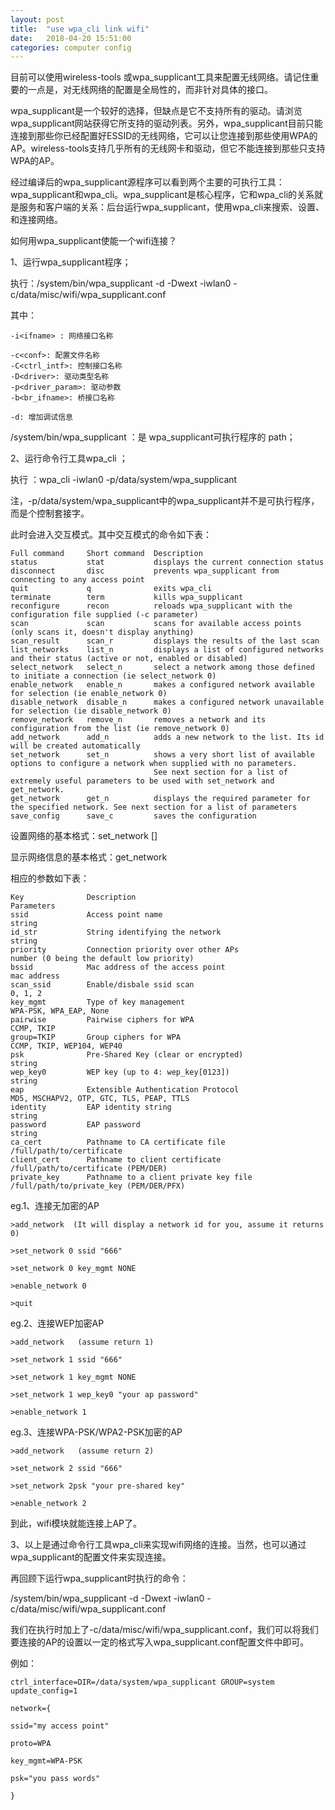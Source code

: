 ```yaml
---
layout: post
title:  "use wpa_cli link wifi"
date:   2018-04-20 15:51:00
categories: computer config
---
```


目前可以使用wireless-tools 或wpa_supplicant工具来配置无线网络。请记住重要的一点是，对无线网络的配置是全局性的，而非针对具体的接口。

wpa_supplicant是一个较好的选择，但缺点是它不支持所有的驱动。请浏览wpa_supplicant网站获得它所支持的驱动列表。另外，wpa_supplicant目前只能连接到那些你已经配置好ESSID的无线网络，它可以让您连接到那些使用WPA的AP。wireless-tools支持几乎所有的无线网卡和驱动，但它不能连接到那些只支持WPA的AP。

经过编译后的wpa_supplicant源程序可以看到两个主要的可执行工具：wpa_supplicant和wpa_cli。wpa_supplicant是核心程序，它和wpa_cli的关系就是服务和客户端的关系：后台运行wpa_supplicant，使用wpa_cli来搜索、设置、和连接网络。



如何用wpa_supplicant使能一个wifi连接？

1、运行wpa_supplicant程序；

执行：/system/bin/wpa_supplicant -d -Dwext -iwlan0 -c/data/misc/wifi/wpa_supplicant.conf

其中：

```
-i<ifname> : 网络接口名称

-c<conf>: 配置文件名称
-C<ctrl_intf>: 控制接口名称
-D<driver>: 驱动类型名称
-p<driver_param>: 驱动参数
-b<br_ifname>: 桥接口名称

-d: 增加调试信息
```


/system/bin/wpa_supplicant ：是 wpa_supplicant可执行程序的 path；

2、运行命令行工具wpa_cli ；

执行 ：wpa_cli -iwlan0 -p/data/system/wpa_supplicant

注，-p/data/system/wpa_supplicant中的wpa_supplicant并不是可执行程序，而是个控制套接字。

此时会进入交互模式。其中交互模式的命令如下表：
```
Full command     Short command  Description
status           stat           displays the current connection status
disconnect       disc           prevents wpa_supplicant from connecting to any access point
quit             q              exits wpa_cli
terminate        term           kills wpa_supplicant
reconfigure      recon          reloads wpa_supplicant with the configuration file supplied (-c parameter)
scan             scan           scans for available access points (only scans it, doesn't display anything)
scan_result      scan_r         displays the results of the last scan
list_networks    list_n         displays a list of configured networks and their status (active or not, enabled or disabled)
select_network   select_n       select a network among those defined to initiate a connection (ie select_network 0)
enable_network   enable_n       makes a configured network available for selection (ie enable_network 0)
disable_network  disable_n      makes a configured network unavailable for selection (ie disable_network 0)
remove_network   remove_n       removes a network and its configuration from the list (ie remove_network 0)
add_network      add_n          adds a new network to the list. Its id will be created automatically
set_network      set_n          shows a very short list of available options to configure a network when supplied with no parameters. 
                                See next section for a list of extremely useful parameters to be used with set_network and get_network.
get_network      get_n          displays the required parameter for the specified network. See next section for a list of parameters
save_config      save_c         saves the configuration
```
设置网络的基本格式：set_network <network id> <key><parameter> [<parameter>]

显示网络信息的基本格式：get_network <network id> <key>

相应的参数如下表：
```
Key              Description                                          Parameters
ssid             Access point name                                    string
id_str           String identifying the network                       string
priority         Connection priority over other APs                   number (0 being the default low priority)
bssid            Mac address of the access point                      mac address
scan_ssid        Enable/disbale ssid scan                             0, 1, 2
key_mgmt         Type of key management                               WPA-PSK, WPA_EAP, None
pairwise         Pairwise ciphers for WPA                             CCMP, TKIP
group=TKIP       Group ciphers for WPA                                CCMP, TKIP, WEP104, WEP40
psk              Pre-Shared Key (clear or encrypted)                  string
wep_key0         WEP key (up to 4: wep_key[0123])                     string
eap              Extensible Authentication Protocol                   MD5, MSCHAPV2, OTP, GTC, TLS, PEAP, TTLS
identity         EAP identity string                                  string
password         EAP password                                         string
ca_cert          Pathname to CA certificate file                      /full/path/to/certificate
client_cert      Pathname to client certificate                       /full/path/to/certificate (PEM/DER)
private_key      Pathname to a client private key file                /full/path/to/private_key (PEM/DER/PFX)
```
eg.1、连接无加密的AP
```
>add_network  (It will display a network id for you, assume it returns 0)

>set_network 0 ssid "666"

>set_network 0 key_mgmt NONE

>enable_network 0

>quit
```


eg.2、连接WEP加密AP
```
>add_network   (assume return 1)

>set_network 1 ssid "666"

>set_network 1 key_mgmt NONE

>set_network 1 wep_key0 "your ap password"

>enable_network 1
```


eg.3、连接WPA-PSK/WPA2-PSK加密的AP
```
>add_network   (assume return 2)

>set_network 2 ssid "666"

>set_network 2psk "your pre-shared key"

>enable_network 2
```


到此，wifi模块就能连接上AP了。



3、以上是通过命令行工具wpa_cli来实现wifi网络的连接。当然，也可以通过wpa_supplicant的配置文件来实现连接。

再回顾下运行wpa_supplicant时执行的命令：

/system/bin/wpa_supplicant -d -Dwext -iwlan0 -c/data/misc/wifi/wpa_supplicant.conf

我们在执行时加上了-c/data/misc/wifi/wpa_supplicant.conf，我们可以将我们要连接的AP的设置以一定的格式写入wpa_supplicant.conf配置文件中即可。



例如： 
```
ctrl_interface=DIR=/data/system/wpa_supplicant GROUP=system update_config=1

network={

ssid="my access point"

proto=WPA

key_mgmt=WPA-PSK

psk="you pass words"

}
```
